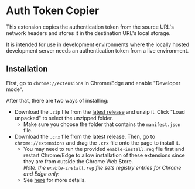 # Auth Token Copier

This extension copies the authentication token from the source URL's network headers and stores it in the destination URL's local storage.

It is intended for use in development environments where the locally hosted development server needs an authentication token from a live environment.

## Installation

First, go to `chrome://extensions` in Chrome/Edge and enable "Developer mode".

After that, there are two ways of installing:

- Download the `.zip` file from the [latest release](https://github.com/CerebralDatabank/auth-token-copier/releases/latest) and unzip it. Click "Load unpacked" to select the unzipped folder.
  - Make sure you choose the folder that contains the `manifest.json` file.
- Download the `.crx` file from the latest release. Then, go to `chrome://extensions` and drag the `.crx` file onto the page to install it.
  - You may need to run the provided `enable-install.reg` file first and restart Chrome/Edge to allow installation of these extensions since they are from outside the Chrome Web Store.  
    *Note: the `enable-install.reg` file sets registry entries for Chrome and Edge only.*
  - See [here](https://superuser.com/questions/767286/re-enable-extensions-not-coming-from-chrome-web-store-on-chrome-v35-with-enhan) for more details.
